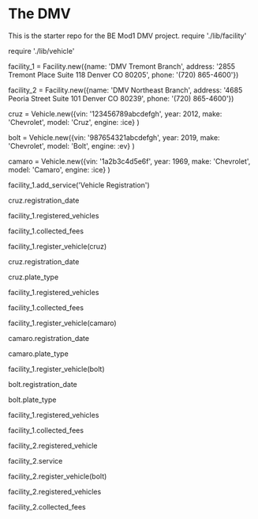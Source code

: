 # The DMV

This is the starter repo for the BE Mod1 DMV project.
require './lib/facility'

require './lib/vehicle'

facility_1 = Facility.new({name: 'DMV Tremont Branch', address: '2855 Tremont Place Suite 118 Denver CO 80205', phone: '(720) 865-4600'})

facility_2 = Facility.new({name: 'DMV Northeast Branch', address: '4685 Peoria Street Suite 101 Denver CO 80239', phone: '(720) 865-4600'})

cruz = Vehicle.new({vin: '123456789abcdefgh', year: 2012, make: 'Chevrolet', model: 'Cruz', engine: :ice} )

bolt = Vehicle.new({vin: '987654321abcdefgh', year: 2019, make: 'Chevrolet', model: 'Bolt', engine: :ev} )

camaro = Vehicle.new({vin: '1a2b3c4d5e6f', year: 1969, make: 'Chevrolet', model: 'Camaro', engine: :ice} )

facility_1.add_service('Vehicle Registration')

cruz.registration_date

facility_1.registered_vehicles

facility_1.collected_fees

facility_1.register_vehicle(cruz)

cruz.registration_date

cruz.plate_type

facility_1.registered_vehicles

facility_1.collected_fees

facility_1.register_vehicle(camaro)

camaro.registration_date

camaro.plate_type

facility_1.register_vehicle(bolt)

bolt.registration_date

bolt.plate_type

facility_1.registered_vehicles

facility_1.collected_fees

facility_2.registered_vehicle

facility_2.service

facility_2.register_vehicle(bolt)

facility_2.registered_vehicles

facility_2.collected_fees